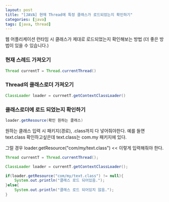 ```yaml
---
layout: post
title: "[JAVA] 현재 Thread에 특정 클래스가 로드되었는지 확인하기"
categories: [java]
tags: [java, thread]
---
```


웹 어플리케이션 런타임 시 클래스가 제대로 로드되었는지 확인해보는 방법 (더 좋은 방법이 있을 수 있습니다.)

### 현재 스레드 가져오기
```java
Thread currentT = Thread.currentThread()
```
 
### Thread의 클래스로더 가져오기
```java
ClassLoader loader = currnetT.getContextClassLoader()
```
 

### 클래스로더에 로드 되었는지 확인하기
```java
loader.getResource(확인 원하는 클래스)
```
 

원하는 클래스 입력 시 패키지(경로), .class까지 다 넣어줘야한다.
예를 들면 text.class 확인하고싶은데 text.class는 com.my 패키지에 있다.


그럴 경우 loader.getResource("com/my/text.class") << 이렇게 입력해줘야 한다.

```java
Thread currentT = Thread.currentThread();

ClassLoader loader = currentT.getContextClassLoader();

if(loader.getResource("com/my/text.class") != null){
	System.out.println("클래스 로드 되어있음.");
}else{
	System.out.println("클래스 로드 되어있지 않음.");
}
```
